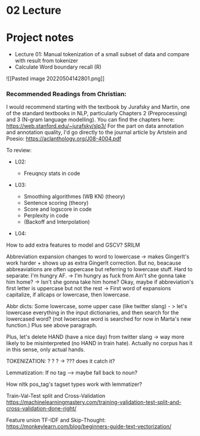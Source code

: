# 02 Lecture



# Project notes

- Lecture 01: Manual tokenization of a small subset of data and compare with result from tokenizer
- Calculate Word boundary recall (R)

![[Pasted image 20220504142801.png]]


### Recommended Readings from Christian:
I would recommend starting with the textbook by Jurafsky and Martin, one of the standard textbooks in NLP, particularly Chapters 2 (Preprocessing) and 3 (N-gram language modelling). You can find the chapters here: https://web.stanford.edu/~jurafsky/slp3/
For the part on data annotation and annotation quality, I'd go directly to the journal article by Artstein and Poesio: https://aclanthology.org/J08-4004.pdf


To review:
- L02:
	- Freuqncy stats in code

- L03:
	- Smoothing algorithmes (WB KN) (theory)
	- Sentence scoring (theory)
	- Score and logscore in code
	- Perplexity in code
	- (Backoff and Interpolation)

- L04:



How to add extra features to model and GSCV?
SRILM



Abbreviation expansion changes to word to lowercase -> makes GingerIt's work harder + shows up as extra GingerIt correction. But no, beacause abbreaviations are often uppercase but referring to lowercase stuff. Hard to separate: I'm hungry AF. -> I'm hungry as fuck from Ain't she gonna take him home? -> Isn't she gonna take him home? Okay, maybe if abbreviation's first letter is uppercase but not the rest -> First word of expansions capitalize, if allcaps or lowercase, then lowercase.

Abbr dicts: Some lowercase, some upper case (like twitter slang) - > let's lowercase everything in the input dictionaries, and then search for the lowercased word? (not lwoercase word is searched for now in Marta's new function.) Plus see above paragraph.

Plus, let's delete HAND (have a nice day) from twitter slang -> way more likely to be misinterpreted (no HAND in train hate). Actually no corpus has it in this sense, only actual hands.

TOKENIZATION: ? ? ? -> ??? does it catch it?


Lemmatization: If no tag --> maybe fall back to noun? 

How nltk pos_tag's tagset types work with lemmatizer?


Train-Val-Test split and Cross-Validation
https://machinelearningmastery.com/training-validation-test-split-and-cross-validation-done-right/

Feature union TF-IDF and Skip-Thought:
https://monkeylearn.com/blog/beginners-guide-text-vectorization/
